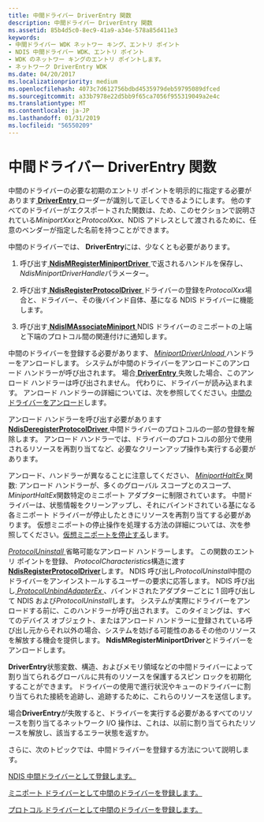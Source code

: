 ```yaml
---
title: 中間ドライバー DriverEntry 関数
description: 中間ドライバー DriverEntry 関数
ms.assetid: 85b4d5c0-8ec9-41a9-a34e-578a85d411e3
keywords:
- 中間ドライバー WDK ネットワー キング、エントリ ポイント
- NDIS 中間ドライバー WDK、エントリ ポイント
- WDK のネットワー キングのエントリ ポイントします。
- ネットワーク DriverEntry WDK
ms.date: 04/20/2017
ms.localizationpriority: medium
ms.openlocfilehash: 4073c7d612756bdbd4535979deb59795089dfced
ms.sourcegitcommit: a33b7978e22d5bb9f65ca7056f955319049a2e4c
ms.translationtype: MT
ms.contentlocale: ja-JP
ms.lasthandoff: 01/31/2019
ms.locfileid: "56550209"
---
```

# <a name="intermediate-driver-driverentry-function"></a>中間ドライバー DriverEntry 関数





中間のドライバーの必要な初期のエントリ ポイントを明示的に指定する必要があります[ **DriverEntry** ](https://msdn.microsoft.com/library/windows/hardware/ff544113)ローダーが識別して正しくできるようにします。 他のすべてのドライバーがエクスポートされた関数は、ため、このセクションで説明されている*MiniportXxx*と*ProtocolXxx*、NDIS アドレスとして渡されるために、任意のベンダーが指定した名前を持つことができます。

中間のドライバーでは、 **DriverEntry**には、少なくとも必要があります。

1.  呼び出す[ **NdisMRegisterMiniportDriver** ](https://msdn.microsoft.com/library/windows/hardware/ff563654)で返されるハンドルを保存し、 *NdisMiniportDriverHandle*パラメーター。

2.  呼び出す[ **NdisRegisterProtocolDriver** ](https://msdn.microsoft.com/library/windows/hardware/ff564520)ドライバーの登録を*ProtocolXxx*場合と、ドライバー、その後バインド自体、基になる NDIS ドライバーに機能します。

3.  呼び出す[ **NdisIMAssociateMiniport** ](https://msdn.microsoft.com/library/windows/hardware/ff562717) NDIS ドライバーのミニポートの上端と下端のプロトコル間の関連付けに通知します。

中間のドライバーを登録する必要があります、 [ *MiniportDriverUnload* ](https://msdn.microsoft.com/library/windows/hardware/ff559378)ハンドラーをアンロードします。 システムが中間のドライバーをアンロードこのアンロード ハンドラーが呼び出されます。 場合[ **DriverEntry** ](https://msdn.microsoft.com/library/windows/hardware/ff544113)失敗した場合、このアンロード ハンドラーは呼び出されません。 代わりに、ドライバーが読み込まれます。 アンロード ハンドラーの詳細については、次を参照してください。[中間のドライバーをアンロード](unloading-an-intermediate-driver.md)します。

アンロード ハンドラーを呼び出す必要があります[ **NdisDeregisterProtocolDriver** ](https://msdn.microsoft.com/library/windows/hardware/ff561743)中間ドライバーのプロトコルの一部の登録を解除します。 アンロード ハンドラーでは、ドライバーのプロトコルの部分で使用されるリソースを再割り当てなど、必要なクリーンアップ操作も実行する必要があります。

アンロード、ハンドラーが異なることに注意してください、 [ *MiniportHaltEx* ](https://msdn.microsoft.com/library/windows/hardware/ff559388)関数: アンロード ハンドラーが、多くのグローバル スコープとのスコープ、 *MiniportHaltEx*関数特定のミニポート アダプターに制限されています。 中間ドライバーは、状態情報をクリーンアップし、それにバインドされている基になる各ミニポート ドライバーが停止したときにリソースを再割り当てする必要があります。 仮想ミニポートの停止操作を処理する方法の詳細については、次を参照してください。[仮想ミニポートを停止する](halting-a-virtual-miniport.md)します。

[*ProtocolUninstall* ](https://msdn.microsoft.com/library/windows/hardware/ff570279)省略可能なアンロード ハンドラーします。 この関数のエントリ ポイントを登録、 *ProtocolCharacteristics*構造に渡す[ **NdisRegisterProtocolDriver**](https://msdn.microsoft.com/library/windows/hardware/ff564520)します。 NDIS 呼び出し*ProtocolUninstall*中間のドライバーをアンインストールするユーザーの要求に応答します。 NDIS 呼び出し[ *ProtocolUnbindAdapterEx* ](https://msdn.microsoft.com/library/windows/hardware/ff570278) 、バインドされたアダプターごとに 1 回呼び出して NDIS および*ProtocolUninstall*します。 システムが実際にドライバーをアンロードする前に、このハンドラーが呼び出されます。 このタイミングは、すべてのデバイス オブジェクト、またはアンロード ハンドラーに登録されている呼び出し元からそれ以外の場合、システムを妨げる可能性のあるその他のリソースを解放する機会を提供します。 **NdisMRegisterMiniportDriver**とドライバーをアンロードします。

**DriverEntry**状態変数、構造、およびメモリ領域などの中間ドライバーによって割り当てられるグローバルに共有のリソースを保護するスピン ロックを初期化することができます。 ドライバーの使用で進行状況やキューのドライバーに割り当てられた接続を追跡し、追跡するために、これらのリソースを送信します。

場合**DriverEntry**が失敗すると、ドライバーを実行する必要があるすべてのリソースを割り当てるネットワーク I/O 操作は、これは、以前に割り当てられたリソースを解放し、該当するエラー状態を返すか。

さらに、次のトピックでは、中間ドライバーを登録する方法について説明します。

[NDIS 中間ドライバーとして登録します。](registering-as-an-ndis-intermediate-driver.md)

[ミニポート ドライバーとして中間のドライバーを登録します。](registering-an-intermediate-driver-as-a-miniport-driver.md)

[プロトコル ドライバーとして中間のドライバーを登録します。](registering-an-intermediate-driver-as-a-protocol.md)

 

 





